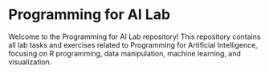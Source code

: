 # Programming for AI Lab

Welcome to the Programming for AI Lab repository! This repository contains all lab tasks and exercises related to Programming for Artificial Intelligence, focusing on R programming, data manipulation, machine learning, and visualization.
